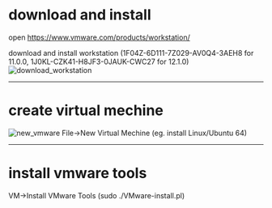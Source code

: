 # download and install

open <https://www.vmware.com/products/workstation/>

download and install workstation (1F04Z-6D111-7Z029-AV0Q4-3AEH8 for 11.0.0, 1J0KL-CZK41-H8JF3-0JAUK-CWC27 for 12.1.0)
![download_workstation](https://raw.githubusercontent.com/ouiyeah/vmware_workstation/master/img/download_workstation.png "download_workstation")

***
# create virtual mechine

![new_vmware](https://raw.githubusercontent.com/ouiyeah/vmware_workstation/master/img/new_vmware.png "new_vmware")
File->New Virtual Mechine (eg. install Linux/Ubuntu 64)

***
# install vmware tools

VM->Install VMware Tools (sudo ./VMware-install.pl)
